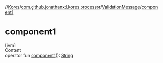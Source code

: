 //[Kores](../../index.md)/[com.github.jonathanxd.kores.processor](../index.md)/[ValidationMessage](index.md)/[component1](component1.md)



# component1  
[jvm]  
Content  
operator fun [component1](component1.md)(): [String](https://kotlinlang.org/api/latest/jvm/stdlib/kotlin/-string/index.html)  



